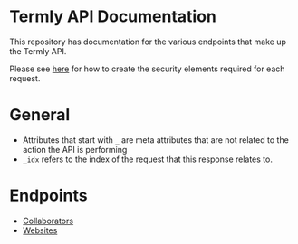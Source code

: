 # Termly API Documentation

This repository has documentation for the various endpoints that make up the Termly API. 

Please see [here](security.md) for how to create the security elements required for each request.


# General

* Attributes that start with `_` are meta attributes that are not related to the action the API is performing
* `_idx` refers to the index of the request that this response relates to.

# Endpoints

* [Collaborators](endpoints/collaborators.md)
* [Websites](endpoints/websites.md)
